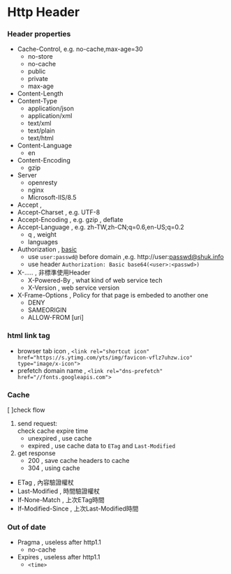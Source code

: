 # Http Header


### Header properties
- Cache-Control, e.g. no-cache,max-age=30
    - no-store
    - no-cache
    - public
    - private
    - max-age
- Content-Length
- Content-Type
    - application/json
    - application/xml
    - text/xml
    - text/plain
    - text/html
- Content-Language
    - en
- Content-Encoding
    - gzip
- Server 
    - openresty
    - nginx
    - Microsoft-IIS/8.5
- Accept , 
- Accept-Charset , e.g. UTF-8 
- Accept-Encoding , e.g. gzip , deflate
- Accept-Language , e.g. zh-TW,zh-CN;q=0.6,en-US;q=0.2
    - q , weight
    - languages
- Authorization , [basic](https://en.wikipedia.org/wiki/Basic_access_authentication)
    - use `user:passwd@` before domain ,e.g. http://user:passwd@shuk.info
    - use header `Authorization: Basic base64(<user>:<passwd>)`
- X-..... , 非標準使用Header
    - X-Powered-By , what kind of web service tech
    - X-Version , web service version
- X-Frame-Options , Policy for that page is embeded to another one
    + DENY
    + SAMEORIGIN
    + ALLOW-FROM [uri]

### html link tag
- browser tab icon , `<link rel="shortcut icon" href="https://s.ytimg.com/yts/img/favicon-vflz7uhzw.ico" type="image/x-icon">`
- prefetch domain name , `<link rel="dns-prefetch" href="//fonts.googleapis.com">`





### Cache
[ ]check flow
1. send request:  
check cache expire time 
    - unexpired , use cache
    - expired , use cache data to `ETag` and `Last-Modified`
2. get response  
    - 200 , save cache headers to cache
    - 304 , using cache


- ETag , 內容驗證權杖
- Last-Modified , 時間驗證權杖
- If-None-Match , 上次ETag時間
- If-Modified-Since , 上次Last-Modified時間


### Out of date
-   Pragma ,  useless after http1.1
    - no-cache
- Expires , useless after http1.1
    - `<time>`


